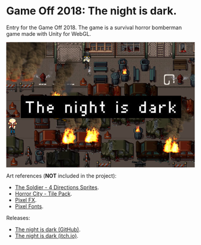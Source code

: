 # Game Off 2018: The night is dark.

Entry for the Game Off 2018. The game is a survival horror bomberman game made with Unity for WebGL.

<p align="center"><img align="center" src="the_night_is_dark.jpg"></p>

Art references (<strong>NOT</strong> included in the project):
* [The Soldier - 4 Directions Sprites](https://assetstore.unity.com/packages/2d/characters/the-soldier-4-directions-sprites-94136).
* [Horror City - Tile Pack](https://vexedenigma.itch.io/horror-city-tile-pack).
* [Pixel FX](https://assetstore.unity.com/packages/vfx/particles/fire-explosions/pixel-fx-41545).
* [Pixel Fonts](https://assetstore.unity.com/packages/2d/fonts/pixel-fonts-113588).

Releases:
* [The night is dark (GitHub)](https://adcimon.github.io/the-night-is-dark/).
* [The night is dark (itch.io)](https://adcimon.itch.io/the-night-is-dark).
